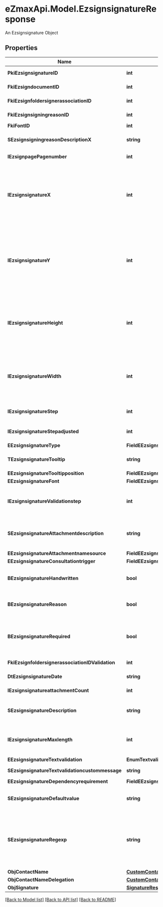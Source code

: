 # eZmaxApi.Model.EzsignsignatureResponse
An Ezsignsignature Object

## Properties

Name | Type | Description | Notes
------------ | ------------- | ------------- | -------------
**PkiEzsignsignatureID** | **int** | The unique ID of the Ezsignsignature | 
**FkiEzsigndocumentID** | **int** | The unique ID of the Ezsigndocument | 
**FkiEzsignfoldersignerassociationID** | **int** | The unique ID of the Ezsignfoldersignerassociation | 
**FkiEzsignsigningreasonID** | **int** | The unique ID of the Ezsignsigningreason | [optional] 
**FkiFontID** | **int** | The unique ID of the Font | [optional] 
**SEzsignsigningreasonDescriptionX** | **string** | The description of the Ezsignsigningreason in the language of the requester | [optional] 
**IEzsignpagePagenumber** | **int** | The page number in the Ezsigndocument | 
**IEzsignsignatureX** | **int** | The X coordinate (Horizontal) where to put the Ezsignsignature on the page.  Coordinate is calculated at 100dpi (dot per inch). So for example, if you want to put the Ezsignsignature 2 inches from the left border of the page, you would use \&quot;200\&quot; for the X coordinate. | 
**IEzsignsignatureY** | **int** | The Y coordinate (Vertical) where to put the Ezsignsignature on the page.  Coordinate is calculated at 100dpi (dot per inch). So for example, if you want to put the Ezsignsignature 3 inches from the top border of the page, you would use \&quot;300\&quot; for the Y coordinate. | 
**IEzsignsignatureHeight** | **int** | The height of the Ezsignsignature.  Size is calculated at 100dpi (dot per inch). So for example, if you want the Ezsignsignature to have an height of 2 inches, you would use \&quot;200\&quot; for the iEzsignsignatureHeight. | [optional] 
**IEzsignsignatureWidth** | **int** | The width of the Ezsignsignature.  Size is calculated at 100dpi (dot per inch). So for example, if you want the Ezsignsignature to have a width of 2 inches, you would use \&quot;200\&quot; for the iEzsignsignatureWidth. | [optional] 
**IEzsignsignatureStep** | **int** | The step when the Ezsignsigner will be invited to sign | 
**IEzsignsignatureStepadjusted** | **int** | The step when the Ezsignsigner will be invited to sign | [optional] 
**EEzsignsignatureType** | **FieldEEzsignsignatureType** |  | 
**TEzsignsignatureTooltip** | **string** | A tooltip that will be presented to Ezsignsigner about the Ezsignsignature | [optional] 
**EEzsignsignatureTooltipposition** | **FieldEEzsignsignatureTooltipposition** |  | [optional] 
**EEzsignsignatureFont** | **FieldEEzsignsignatureFont** |  | [optional] 
**IEzsignsignatureValidationstep** | **int** | The step when the Ezsignsigner will be invited to validate the Ezsignsignature of eEzsignsignatureType Attachments | [optional] 
**SEzsignsignatureAttachmentdescription** | **string** | The description attached to the attachment name added in Ezsignsignature of eEzsignsignatureType Attachments | [optional] 
**EEzsignsignatureAttachmentnamesource** | **FieldEEzsignsignatureAttachmentnamesource** |  | [optional] 
**EEzsignsignatureConsultationtrigger** | **FieldEEzsignsignatureConsultationtrigger** |  | [optional] 
**BEzsignsignatureHandwritten** | **bool** | Whether the Ezsignsignature must be handwritten or not when eEzsignsignatureType &#x3D; Signature. | [optional] 
**BEzsignsignatureReason** | **bool** | Whether the Ezsignsignature must include a reason or not when eEzsignsignatureType &#x3D; Signature. | [optional] 
**BEzsignsignatureRequired** | **bool** | Whether the Ezsignsignature is required or not. This field is relevant only with Ezsignsignature with eEzsignsignatureType &#x3D; Attachments, Text or Textarea. | [optional] 
**FkiEzsignfoldersignerassociationIDValidation** | **int** | The unique ID of the Ezsignfoldersignerassociation | [optional] 
**DtEzsignsignatureDate** | **string** | The date the Ezsignsignature was signed | [optional] 
**IEzsignsignatureattachmentCount** | **int** | The count of Ezsignsignatureattachment | [optional] 
**SEzsignsignatureDescription** | **string** | The value entered while signing Ezsignsignature of eEzsignsignatureType **City**, **FieldText** and **FieldTextarea** | [optional] 
**IEzsignsignatureMaxlength** | **int** | The maximum length for the value in the Ezsignsignature  This can only be set if eEzsignsignatureType is **FieldText** or **FieldTextarea** | [optional] 
**EEzsignsignatureTextvalidation** | **EnumTextvalidation** |  | [optional] 
**SEzsignsignatureTextvalidationcustommessage** | **string** | Description of validation rule. Show by signatory. | [optional] 
**EEzsignsignatureDependencyrequirement** | **FieldEEzsignsignatureDependencyrequirement** |  | [optional] 
**SEzsignsignatureDefaultvalue** | **string** | The default value for the Ezsignsignature  You can use the codes below and they will be replaced at signature time.    | Code | Description | Example | | - -- -- -- -- -- -- -- -- -- -- -- -- | - -- -- -- -- -- - | - -- -- -- -- -- - | | {sUserFirstname} | The first name of the contact | John | | {sUserLastname} | The last name of the contact | Doe | | {sUserJobtitle} | The job title | Sales Representative | | {sCompany} | Company name | eZmax Solutions Inc. | | {sEmailAddress} | The email address | email@example.com | | {sPhoneE164} | A phone number in E.164 Format | +15149901516 | | {sPhoneE164Cell} | A phone number in E.164 Format | +15149901516 | | [optional] 
**SEzsignsignatureRegexp** | **string** | A regular expression to indicate what values are acceptable for the Ezsignsignature.  This can only be set if eEzsignsignatureType is **FieldText** or **FieldTextarea** and eEzsignsignatureTextvalidation is **Custom** | [optional] 
**ObjContactName** | [**CustomContactNameResponse**](CustomContactNameResponse.md) |  | 
**ObjContactNameDelegation** | [**CustomContactNameResponse**](CustomContactNameResponse.md) |  | [optional] 
**ObjSignature** | [**SignatureResponseCompound**](SignatureResponseCompound.md) |  | [optional] 

[[Back to Model list]](../README.md#documentation-for-models) [[Back to API list]](../README.md#documentation-for-api-endpoints) [[Back to README]](../README.md)

